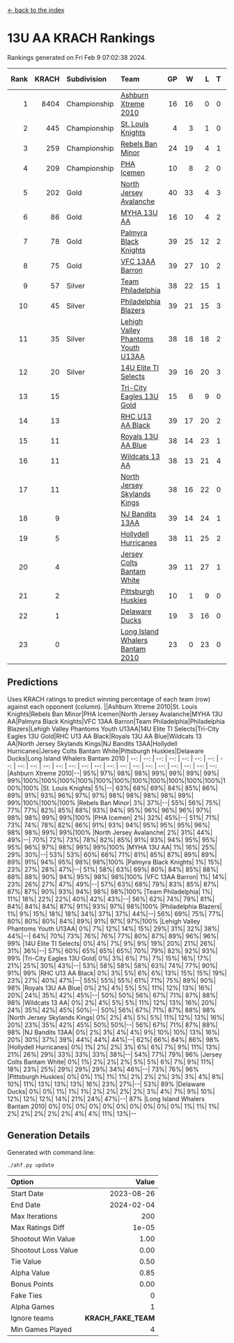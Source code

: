 [<- back to the index](readme.md)
# 13U AA KRACH Rankings
Rankings generated on Fri Feb  9 07:02:38 2024.

Rank|KRACH|Subdivision|Team|GP|W|L|T|OTW|OTL|SoS|Exp Wins|Win Diff
---:|---:|:---|:---|---:|---:|---:|---:|---:|---:|---:|---:|---:
1|8404|Championship|[Ashburn Xtreme 2010](https://gamesheetstats.com/seasons/3659/teams/140527/schedule)|16|16|0|0|0|0|95|16.8|-0.0
2|445|Championship|[St. Louis Knights](https://gamesheetstats.com/seasons/3659/teams/143323/schedule)|4|3|1|0|0|0|1702|3.8|-0.0
3|259|Championship|[Rebels Ban Minor](https://gamesheetstats.com/seasons/3659/teams/140539/schedule)|24|19|4|1|0|0|714|20.4|0.0
4|209|Championship|[PHA Icemen](https://gamesheetstats.com/seasons/3659/teams/143321/schedule)|10|8|2|0|2|0|69|8.9|0.0
5|202|Gold|[North Jersey Avalanche](https://gamesheetstats.com/seasons/3659/teams/140535/schedule)|40|33|4|3|1|0|241|35.4|0.0
6|86|Gold|[MYHA 13U AA](https://gamesheetstats.com/seasons/3659/teams/140533/schedule)|16|10|4|2|1|0|61|11.9|0.0
7|78|Gold|[Palmyra Black Knights](https://gamesheetstats.com/seasons/3659/teams/140537/schedule)|39|25|12|2|4|0|465|26.9|0.0
8|75|Gold|[VFC 13AA Barron](https://gamesheetstats.com/seasons/3659/teams/140544/schedule)|39|27|10|2|2|3|44|28.9|0.0
9|57|Silver|[Team Philadelphia](https://gamesheetstats.com/seasons/3659/teams/140542/schedule)|38|22|15|1|0|1|483|23.4|0.0
10|45|Silver|[Philadelphia Blazers](https://gamesheetstats.com/seasons/3659/teams/140538/schedule)|39|21|15|3|3|2|469|23.4|0.0
11|35|Silver|[Lehigh Valley Phantoms Youth U13AA](https://gamesheetstats.com/seasons/3659/teams/140531/schedule)|38|18|18|2|1|4|278|19.9|0.0
12|20|Silver|[14U Elite TI Selects](https://gamesheetstats.com/seasons/3659/teams/140526/schedule)|39|16|20|3|1|1|461|18.4|0.0
13|15||[Tri-City Eagles 13U Gold](https://gamesheetstats.com/seasons/3659/teams/140543/schedule)|15|6|9|0|1|2|46|6.9|0.0
14|13||[RHC U13 AA Black](https://gamesheetstats.com/seasons/3659/teams/140540/schedule)|39|17|20|2|2|0|46|18.9|0.0
15|11||[Royals 13U AA Blue](https://gamesheetstats.com/seasons/3659/teams/140541/schedule)|38|14|23|1|0|3|46|15.4|0.0
16|11||[Wildcats 13 AA](https://gamesheetstats.com/seasons/3659/teams/140545/schedule)|38|13|21|4|0|0|49|15.9|0.0
17|11||[North Jersey Skylands Kings](https://gamesheetstats.com/seasons/3659/teams/140536/schedule)|38|16|22|0|3|1|56|16.9|0.0
18|9||[NJ Bandits 13AA](https://gamesheetstats.com/seasons/3659/teams/140534/schedule)|39|14|24|1|2|5|267|15.4|0.0
19|5||[Hollydell Hurricanes](https://gamesheetstats.com/seasons/3659/teams/140529/schedule)|38|11|25|2|2|0|253|12.9|0.0
20|4||[Jersey Colts Bantam White](https://gamesheetstats.com/seasons/3659/teams/140530/schedule)|39|11|27|1|1|2|46|12.4|0.0
21|2||[Pittsburgh Huskies](https://gamesheetstats.com/seasons/3659/teams/149413/schedule)|10|1|9|0|0|1|843|1.9|0.0
22|1||[Delaware Ducks](https://gamesheetstats.com/seasons/3659/teams/140528/schedule)|19|3|16|0|0|1|30|3.9|0.0
23|0||[Long Island Whalers Bantam 2010](https://gamesheetstats.com/seasons/3659/teams/140532/schedule)|23|0|23|0|0|0|52|0.9|0.0

## Predictions
Uses KRACH ratings to predict winning percentage of each team (row) against each opponent (column).
||Ashburn Xtreme 2010|St. Louis Knights|Rebels Ban Minor|PHA Icemen|North Jersey Avalanche|MYHA 13U AA|Palmyra Black Knights|VFC 13AA Barron|Team Philadelphia|Philadelphia Blazers|Lehigh Valley Phantoms Youth U13AA|14U Elite TI Selects|Tri-City Eagles 13U Gold|RHC U13 AA Black|Royals 13U AA Blue|Wildcats 13 AA|North Jersey Skylands Kings|NJ Bandits 13AA|Hollydell Hurricanes|Jersey Colts Bantam White|Pittsburgh Huskies|Delaware Ducks|Long Island Whalers Bantam 2010
| --: | --: | --: | --: | --: | --: | --: | --: | --: | --: | --: | --: | --: | --: | --: | --: | --: | --: | --: | --: | --: | --: | --: | --: 
|Ashburn Xtreme 2010|--| 95%| 97%| 98%| 98%| 99%| 99%| 99%| 99%| 99%|100%|100%|100%|100%|100%|100%|100%|100%|100%|100%|100%|100%|100%
|St. Louis Knights|  5%|--| 63%| 68%| 69%| 84%| 85%| 86%| 89%| 91%| 93%| 96%| 97%| 97%| 98%| 98%| 98%| 98%| 99%| 99%|100%|100%|100%
|Rebels Ban Minor|  3%| 37%|--| 55%| 56%| 75%| 77%| 77%| 82%| 85%| 88%| 93%| 94%| 95%| 96%| 96%| 96%| 97%| 98%| 98%| 99%| 99%|100%
|PHA Icemen|  2%| 32%| 45%|--| 51%| 71%| 73%| 74%| 78%| 82%| 86%| 91%| 93%| 94%| 95%| 95%| 95%| 96%| 98%| 98%| 99%| 99%|100%
|North Jersey Avalanche|  2%| 31%| 44%| 49%|--| 70%| 72%| 73%| 78%| 82%| 85%| 91%| 93%| 94%| 95%| 95%| 95%| 96%| 97%| 98%| 99%| 99%|100%
|MYHA 13U AA|  1%| 16%| 25%| 29%| 30%|--| 53%| 53%| 60%| 66%| 71%| 81%| 85%| 87%| 89%| 89%| 89%| 91%| 94%| 95%| 98%| 98%|100%
|Palmyra Black Knights|  1%| 15%| 23%| 27%| 28%| 47%|--| 51%| 58%| 63%| 69%| 80%| 84%| 85%| 88%| 88%| 88%| 90%| 94%| 95%| 98%| 98%|100%
|VFC 13AA Barron|  1%| 14%| 23%| 26%| 27%| 47%| 49%|--| 57%| 63%| 68%| 79%| 83%| 85%| 87%| 87%| 87%| 90%| 93%| 94%| 98%| 98%|100%
|Team Philadelphia|  1%| 11%| 18%| 22%| 22%| 40%| 42%| 43%|--| 56%| 62%| 74%| 79%| 81%| 84%| 84%| 84%| 87%| 91%| 93%| 97%| 98%|100%
|Philadelphia Blazers|  1%|  9%| 15%| 18%| 18%| 34%| 37%| 37%| 44%|--| 56%| 69%| 75%| 77%| 80%| 80%| 80%| 84%| 89%| 91%| 97%| 97%|100%
|Lehigh Valley Phantoms Youth U13AA|  0%|  7%| 12%| 14%| 15%| 29%| 31%| 32%| 38%| 44%|--| 64%| 70%| 73%| 76%| 76%| 77%| 80%| 87%| 89%| 96%| 96%| 99%
|14U Elite TI Selects|  0%|  4%|  7%|  9%|  9%| 19%| 20%| 21%| 26%| 31%| 36%|--| 57%| 60%| 65%| 65%| 65%| 70%| 79%| 82%| 92%| 93%| 99%
|Tri-City Eagles 13U Gold|  0%|  3%|  6%|  7%|  7%| 15%| 16%| 17%| 21%| 25%| 30%| 43%|--| 53%| 58%| 58%| 58%| 63%| 74%| 77%| 90%| 91%| 99%
|RHC U13 AA Black|  0%|  3%|  5%|  6%|  6%| 13%| 15%| 15%| 19%| 23%| 27%| 40%| 47%|--| 55%| 55%| 55%| 61%| 71%| 75%| 89%| 90%| 98%
|Royals 13U AA Blue|  0%|  2%|  4%|  5%|  5%| 11%| 12%| 13%| 16%| 20%| 24%| 35%| 42%| 45%|--| 50%| 50%| 56%| 67%| 71%| 87%| 88%| 98%
|Wildcats 13 AA|  0%|  2%|  4%|  5%|  5%| 11%| 12%| 13%| 16%| 20%| 24%| 35%| 42%| 45%| 50%|--| 50%| 56%| 67%| 71%| 87%| 88%| 98%
|North Jersey Skylands Kings|  0%|  2%|  4%|  5%|  5%| 11%| 12%| 13%| 16%| 20%| 23%| 35%| 42%| 45%| 50%| 50%|--| 56%| 67%| 71%| 87%| 88%| 98%
|NJ Bandits 13AA|  0%|  2%|  3%|  4%|  4%|  9%| 10%| 10%| 13%| 16%| 20%| 30%| 37%| 39%| 44%| 44%| 44%|--| 62%| 66%| 84%| 86%| 98%
|Hollydell Hurricanes|  0%|  1%|  2%|  2%|  3%|  6%|  6%|  7%|  9%| 11%| 13%| 21%| 26%| 29%| 33%| 33%| 33%| 38%|--| 54%| 77%| 79%| 96%
|Jersey Colts Bantam White|  0%|  1%|  2%|  2%|  2%|  5%|  5%|  6%|  7%|  9%| 11%| 18%| 23%| 25%| 29%| 29%| 29%| 34%| 46%|--| 73%| 76%| 96%
|Pittsburgh Huskies|  0%|  0%|  1%|  1%|  1%|  2%|  2%|  2%|  3%|  3%|  4%|  8%| 10%| 11%| 13%| 13%| 13%| 16%| 23%| 27%|--| 53%| 89%
|Delaware Ducks|  0%|  0%|  1%|  1%|  1%|  2%|  2%|  2%|  2%|  3%|  4%|  7%|  9%| 10%| 12%| 12%| 12%| 14%| 21%| 24%| 47%|--| 87%
|Long Island Whalers Bantam 2010|  0%|  0%|  0%|  0%|  0%|  0%|  0%|  0%|  0%|  0%|  1%|  1%|  1%|  2%|  2%|  2%|  2%|  2%|  4%|  4%| 11%| 13%|--

## Generation Details

Generated with command line:
```
./ahf.py update
```

| Option | Value |
| :----- | ----: |
| Start Date | 2023-08-26 |
| End Date | 2024-02-04 |
| Max Iterations | 200 |
| Max Ratings Diff | 1e-05 |
| Shootout Win Value | 1.00 |
| Shootout Loss Value | 0.00 |
| Tie Value | 0.50 |
| Alpha Value | 0.85 |
| Bonus Points | 0.00 |
| Fake Ties | 0 |
| Alpha Games | 1 |
| Ignore teams | __KRACH_FAKE_TEAM__ |
| Min Games Played | 4 |

